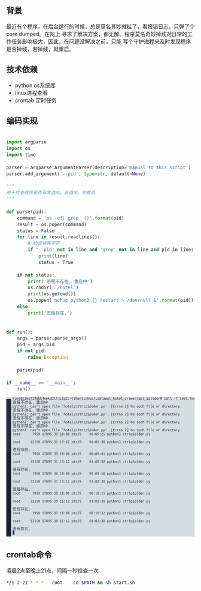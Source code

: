 ## 背景  
最近有个程序，在后台运行的时候，总是莫名其妙就挂了，看报错日志，只弹了个core dumped。在网上
寻求了解决方案，都无解。程序莫名奇妙掉线对日常的工作任务影响极大，因此，在问题没解决之前，只能
写个守护进程来及时发现程序是否掉线，若掉线，就重启。  

## 技术依赖  
* python os系统库  
* linux进程查看  
* crontab 定时任务  

## 编码实现  
```python

import argparse
import os
import time

parser = argparse.ArgumentParser(description='manual to this script')
parser.add_argument('--pid', type=str, default=None)

"""
用于检查程序是否异常退出，若退出，则重启
"""

def parse(pid):
    command = 'ps -ef| grep  {}'.format(pid)
    result = os.popen(command)
    status = False
    for line in result.readlines():
        # 检查特殊字符
        if '--pid' not in line and 'grep' not in line and pid in line:
            print(line)
            status = True

    if not status:
        print('进程不存在, 重启中')
        os.chdir('./hotel')
        print(os.getcwd())
        os.popen('nohup python3 {} restart > /dev/null &'.format(pid))
    else:
        print('进程存在,')


def run():
    args = parser.parse_args()
    pid = args.pid
    if not pid:
        raise Exception

    parse(pid)

if __name__ == '__main__':
    run()

```
![效果图](./pic/守护进程/WechatIMG293.png)

## crontab命令  
凌晨2点至晚上21点，间隔一秒检查一次
```bash
*/1 2-21 * * *   root    cd $PATH && sh start.sh
```
